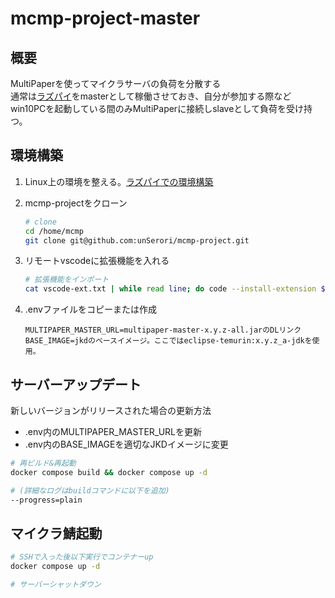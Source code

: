 # mcmp-project-master

## 概要

MultiPaperを使ってマイクラサーバの負荷を分散する  
通常は[ラズパイ](./raspi.md)をmasterとして稼働させておき、自分が参加する際などwin10PCを起動している間のみMultiPaperに接続しslaveとして負荷を受け持つ。  

## 環境構築

1. Linux上の環境を整える。[ラズパイでの環境構築](./raspi.md)
2. mcmp-projectをクローン

    ```bash
    # clone
    cd /home/mcmp
    git clone git@github.com:unSerori/mcmp-project.git
    ```

3. リモートvscodeに拡張機能を入れる

    ```bash
    # 拡張機能をインポート
    cat vscode-ext.txt | while read line; do code --install-extension $line; done
    ```

4. .envファイルをコピーまたは作成

    ```env:.env
    MULTIPAPER_MASTER_URL=multipaper-master-x.y.z-all.jarのDLリンク
    BASE_IMAGE=jkdのベースイメージ。ここではeclipse-temurin:x.y.z_a-jdkを使用。
    ```

## サーバーアップデート

新しいバージョンがリリースされた場合の更新方法

- .env内のMULTIPAPER_MASTER_URLを更新
- .env内のBASE_IMAGEを適切なJKDイメージに変更

```bash
# 再ビルド&再起動
docker compose build && docker compose up -d

# (詳細なログはbuildコマンドに以下を追加)
--progress=plain
```

## マイクラ鯖起動

```bash
# SSHで入った後以下実行でコンテナーup
docker compose up -d

# サーバーシャットダウン
```
